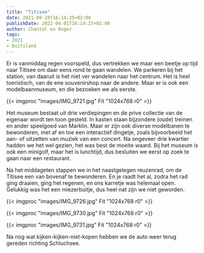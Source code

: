 ```yaml
---
title: "Titisee"
date: 2021-08-28T16:14:25+02:00
publishDate: 2022-04-01T16:14:25+02:00
author: Chantal en Roger
tags:
- 2021
- Duitsland
---
```


Er is vanmiddag regen voorspeld, dus vertrekken we maar een beetje op tijd naar Titisee om daar eens rond te gaan wandelen. We parkeren bij het station, van daaruit is het niet ver wandelen naar het centrum. Het is heel toeristisch, van de ene souvenirshop naar de andere. Maar er is ook een modelbaanmuseum, en die bezoeken we als eerste.

{{< imgproc "images/IMG_9721.jpg" Fit "1024x768 r0" >}}

Het museum bestaat uit drie verdiepingen en de prive collectie van de eigenaar wordt ten toon gesteld. In kasten staan bijzondere (oude) treinen en ander speelgoed van Marklin. Maar er zijn ook diverse modelbanen te bewonderen, met af en toe een interactief dingetje, zoals bijvoorbeeld het aan- of uitzetten van muziek van een concert. Na ongeveer drie kwartier hadden we het wel gezien, het was best de moeite waard. Bij het museum is ook een minigolf, maar het is lunchtijd, dus besluiten we eerst op zoek te gaan naar een restaurant.

Na het middageten stappen we in het naastgelegen reuzenrad, om de Titisee een van bovenaf te bewonderen. En je raadt het al, zodra het rad ging draaien, ging het regenen, en ons karretje was helemaal open. Gelukkig was het een miezerbuitje, dus heel nat zijn we niet geworden.

{{< imgproc "images/IMG_9726.jpg" Fit "1024x768 r0" >}}

{{< imgproc "images/IMG_9730.jpg" Fit "1024x768 r0" >}}

{{< imgproc "images/IMG_9731.jpg" Fit "1024x768 r0" >}}

Na nog wat kijken-kijken-niet-kopen hebben we de auto weer terug gereden richting Schluchsee.
